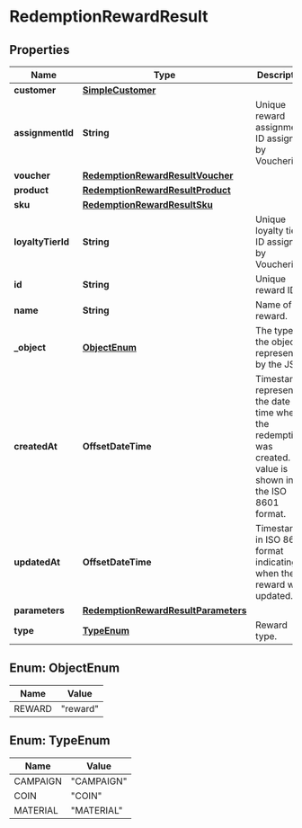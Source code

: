 

# RedemptionRewardResult


## Properties

| Name | Type | Description | Notes |
|------------ | ------------- | ------------- | -------------|
|**customer** | [**SimpleCustomer**](SimpleCustomer.md) |  |  [optional] |
|**assignmentId** | **String** | Unique reward assignment ID assigned by Voucherify. |  [optional] |
|**voucher** | [**RedemptionRewardResultVoucher**](RedemptionRewardResultVoucher.md) |  |  [optional] |
|**product** | [**RedemptionRewardResultProduct**](RedemptionRewardResultProduct.md) |  |  [optional] |
|**sku** | [**RedemptionRewardResultSku**](RedemptionRewardResultSku.md) |  |  [optional] |
|**loyaltyTierId** | **String** | Unique loyalty tier ID assigned by Voucherify. |  [optional] |
|**id** | **String** | Unique reward ID. |  [optional] |
|**name** | **String** | Name of the reward. |  [optional] |
|**_object** | [**ObjectEnum**](#ObjectEnum) | The type of the object represented by the JSON |  [optional] |
|**createdAt** | **OffsetDateTime** | Timestamp representing the date and time when the redemption was created. The value is shown in the ISO 8601 format. |  [optional] |
|**updatedAt** | **OffsetDateTime** | Timestamp in ISO 8601 format indicating when the reward was updated. |  [optional] |
|**parameters** | [**RedemptionRewardResultParameters**](RedemptionRewardResultParameters.md) |  |  [optional] |
|**type** | [**TypeEnum**](#TypeEnum) | Reward type. |  [optional] |



## Enum: ObjectEnum

| Name | Value |
|---- | -----|
| REWARD | &quot;reward&quot; |



## Enum: TypeEnum

| Name | Value |
|---- | -----|
| CAMPAIGN | &quot;CAMPAIGN&quot; |
| COIN | &quot;COIN&quot; |
| MATERIAL | &quot;MATERIAL&quot; |



